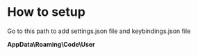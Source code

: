 # How to setup

Go to this path to add settings.json file and keybindings.json file

**AppData\Roaming\Code\User**
